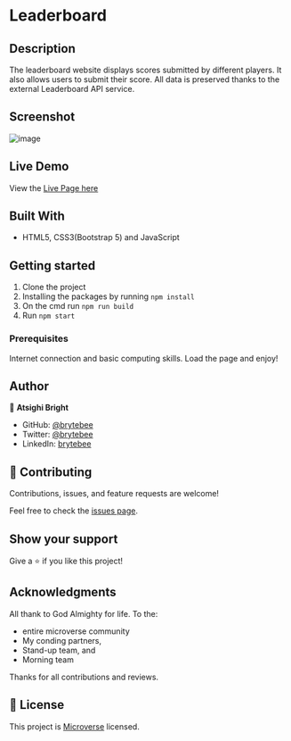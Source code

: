 # Leaderboard
## Description
The leaderboard website displays scores submitted by different players. It also allows users to submit their score. All data is preserved thanks to the external Leaderboard API service.

## Screenshot
![image](https://user-images.githubusercontent.com/27709832/141006979-993d9719-6ea2-44c9-bcb5-0737300dc309.png)

## Live Demo
View the [Live Page here](https://brytebee.github.io/LeaderBoard_/)

## Built With

- HTML5, CSS3(Bootstrap 5) and JavaScript

## Getting started
1. Clone the project
2. Installing the packages by running `npm install` 
3. On the cmd run `npm run build`
4. Run `npm start`

### Prerequisites

Internet connection and basic computing skills.
Load the page and enjoy!

## Author

👤 **Atsighi Bright**

- GitHub: [@brytebee](https://github.com/brytebee)
- Twitter: [@brytebee](https://twitter.com/brytebee)
- LinkedIn: [brytebee](https://www.linkedin.com/in/brytebee/)

## 🤝 Contributing

Contributions, issues, and feature requests are welcome!

Feel free to check the [issues page](https://github.com/brytebee/Leaderboard/issues).

## Show your support

Give a ⭐️ if you like this project!

## Acknowledgments

All thank to God Almighty for life. 
To the: 
- entire microverse community 
- My conding partners,
- Stand-up team, and 
- Morning team 

Thanks for all contributions and reviews.

## 📝 License

This project is [Microverse](https://www.microverse.org/) licensed.
